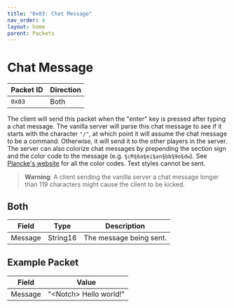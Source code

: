 ```yaml
---
title: "0x03: Chat Message"
nav_order: 4
layout: home
parent: Packets
---
```


# Chat Message

| Packet ID | Direction |
| --------- | --------- |
| `0x03`    | Both      |

The client will send this packet when the "enter" key is pressed after typing a chat message. The vanilla server will parse this chat message to see if it starts with the character `"/"`, at which point it will assume the chat message to be a command. Otherwise, it will send it to the other players in the server. The server can also colorize chat messages by prepending the section sign and the color code to the message (e.g. `§cR§6a§ei§an§bb§9o§dw`). See [Plancke's website](https://plancke.io/tools/color/) for all the color codes. Text styles cannot be sent.

> **Warning**: A client sending the vanilla server a chat message longer than 119 characters might cause the client to be kicked.

## Both

| Field   | Type     | Description             |
| ------- | -------- | ----------------------- |
| Message | String16 | The message being sent. |


## Example Packet

| Field | Value | 
| --- | --- |
| Message | "\<Notch\> Hello world!" |